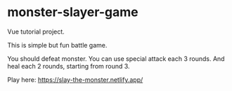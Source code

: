 # monster-slayer-game
Vue tutorial project.

This is simple but fun battle game. 

You should defeat monster.
You can use special attack each 3 rounds. And heal each 2 rounds, starting from round 3.

Play here: https://slay-the-monster.netlify.app/
